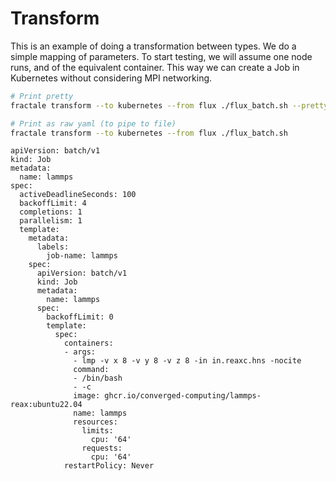 # Transform

This is an example of doing a transformation between types. We do a simple mapping of parameters.
To start testing, we will assume one node runs, and of the equivalent container. This way we can create a Job in Kubernetes without considering MPI networking.

```bash
# Print pretty
fractale transform --to kubernetes --from flux ./flux_batch.sh --pretty

# Print as raw yaml (to pipe to file)
fractale transform --to kubernetes --from flux ./flux_batch.sh
```
```console
apiVersion: batch/v1
kind: Job
metadata:
  name: lammps
spec:
  activeDeadlineSeconds: 100
  backoffLimit: 4
  completions: 1
  parallelism: 1
  template:
    metadata:
      labels:
        job-name: lammps
    spec:
      apiVersion: batch/v1
      kind: Job
      metadata:
        name: lammps
      spec:
        backoffLimit: 0
        template:
          spec:
            containers:
            - args:
              - lmp -v x 8 -v y 8 -v z 8 -in in.reaxc.hns -nocite
              command:
              - /bin/bash
              - -c
              image: ghcr.io/converged-computing/lammps-reax:ubuntu22.04
              name: lammps
              resources:
                limits:
                  cpu: '64'
                requests:
                  cpu: '64'
            restartPolicy: Never
```
